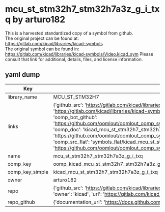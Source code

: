 # mcu_st_stm32h7_stm32h7a3z_g_i_txq by arturo182  
This is a harvested standardized copy of a symbol from github.  
The original project can be found at:  
https://gitlab.com/kicad/libraries/kicad-symbols  
The original symbol can be found in:
https://gitlab.com/kicad/libraries/kicad-symbols/Video.kicad_sym
Please consult that link for additional, details, files, and license information.  
## yaml dump  
| Key | Value |  
| --- | --- |  
| library_name | MCU_ST_STM32H7 |  
| links | {'github_src': 'https://gitlab.com/kicad/libraries/kicad-symbols/Video.kicad_sym', 'github_src_repo': 'https://gitlab.com/kicad/libraries/kicad-symbols', 'oomp_bot': 'kicad_mcu_st_stm32h7_stm32h7a3z_g_i_txq/working', 'oomp_bot_github': 'https://github.com/oomlout/oomlout_oomp_symbol_bot/tree/main/kicad_mcu_st_stm32h7_stm32h7a3z_g_i_txq/working', 'oomp_doc': 'kicad_mcu_st_stm32h7_stm32h7a3z_g_i_txq/working', 'oomp_doc_github': 'https://github.com/oomlout/oomlout_oomp_symbol_doc/tree/main/kicad_mcu_st_stm32h7_stm32h7a3z_g_i_txq/working', 'oomp_src_flat': 'symbols_flat/kicad_mcu_st_stm32h7_stm32h7a3z_g_i_txq/working', 'oomp_src_flat_github': 'https://github.com/oomlout/oomlout_oomp_symbol_src/tree/main/kicad_mcu_st_stm32h7_stm32h7a3z_g_i_txq/working'} |  
| name | mcu_st_stm32h7_stm32h7a3z_g_i_txq |  
| oomp_key | oomp_kicad_mcu_st_stm32h7_stm32h7a3z_g_i_txq |  
| oomp_key_simple | kicad_mcu_st_stm32h7_stm32h7a3z_g_i_txq |  
| owner | arturo182 |  
| repo | {'github_src': 'https://gitlab.com/kicad/libraries/kicad-symbols/Video.kicad_sym', 'name': 'libraries/kicad-symbols', 'owner': 'kicad', 'url': 'https://gitlab.com/kicad/libraries/kicad-symbols'} |  
| repo_github | {'documentation_url': 'https://docs.github.com/rest/repos/repos#get-a-repository', 'message': 'Not Found'} |  

